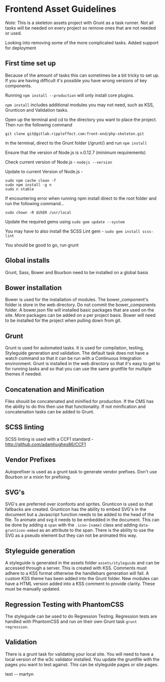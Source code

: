 # Frontend Asset Guidelines

*Note:*
This is a skeleton assets project with Grunt as a task runner. Not all tasks will be needed on every project so remove ones that are not needed or used.

Looking into removing some of the more complicated tasks.
Added support for deployment

## First time set up
Because of the amount of tasks this can sometimes be a bit tricky to set up. If you are having difficult it's possible you have wrong versions of key components.

Running `npm install --production` will only install core plugins.

`npm install` includes additional modules you may not need, such as KSS, Grunticon and Validation tasks.

Open up the terminal and cd to the directory you want to place the project. Then run the following command

    git clone git@gitlab.rippleffect.com:front-end/php-skeleton.git

in the terminal, direct to the Grunt folder (/grunt/) and run `npm install`

Ensure that the version of Node.js is v.0.12.7 (minimum requirements)

Check current version of Node.js - `nodejs --version`

Update to current Version of Node.js -

    sudo npm cache clean -f
    sudo npm install -g n
    sudo n stable

If encountering error when running npm install  direct to the root folder and run the following command…

    sudo chown -R $USER /usr/local

Update the required gems using `sudo gem update --system`

You may have to also install the SCSS Lint gem - `sudo gem install scss-lint`

You should be good to go, run grunt

## Global installs
Grunt, Sass, Bower and Bourbon need to be installed on a global basis

## Bower installation
Bower is used for the installation of modules. The bower_component's folder is store in the web directory. Do not commit the bower_components folder.
A bower.json file will installed basic packages that are used on the site. More packages can be added on a per project basis.
Bower will need to be installed for the project when pulling down from git.

## Grunt
Grunt is used for automated tasks. It is used for compilation, testing, Styleguide generation and validation. The default task does not have a watch command so that it can be run with a Continuous Integration environment. Grunt is installed in the web directory so that it's easy to get to for running tasks and so that you can use the same gruntfile for multiple themes if needed.

## Concatenation and Minification
Files should be concatenated and minified for production. If the CMS has the ability to do this then use that functionality. If not minification and concatenation tasks can be added to Grunt.

## SCSS linting
SCSS linting is used with a CCF1 standard - http://github.com/adamhughes86/CCF1

## Vendor Prefixes
Autoprefixer is used as a grunt task to generate vendor prefixes. Don't use Bourbon or a mixin for prefixing.

## SVG's
SVG's are preferred over iconfonts and sprites. Grunticon is used so that fallbacks are created. Grunticon has the ability to embed SVG's in the document but a Javascript function needs to be added to the head of the file. To animate and svg it needs to be embedded in the document. This can be done by adding a `span` with the `.icon-[name]` class and adding `data-grunticon-embed` as an attribute to the span. There is the ability to use the SVG as a pseudo element but they can not be animated this way.

## Styleguide generation
A styleguide is generated in the assets folder `assets/styleguide` and can be accessed through a server. This is created with KSS. Comments must adhere to a KSS format otherwise the handlebars generation will fail. A custom KSS theme has been added into the Grunt folder. New modules can have a HTML version added into a KSS comment to provide clarity. These must be manually updated.

## Regression Testing with PhantomCSS
The styleguide can be used to do Regression Testing. Regression tests are handled with PhantomCSS and run on their own Grunt task `grunt regression`.

## Validation
There is a grunt task for validating your local site. You will need to have a local version of the w3c validator installed. You update the gruntfile with the pages you want to test against. This can be styleguide pages or site pages.

test -- martyn